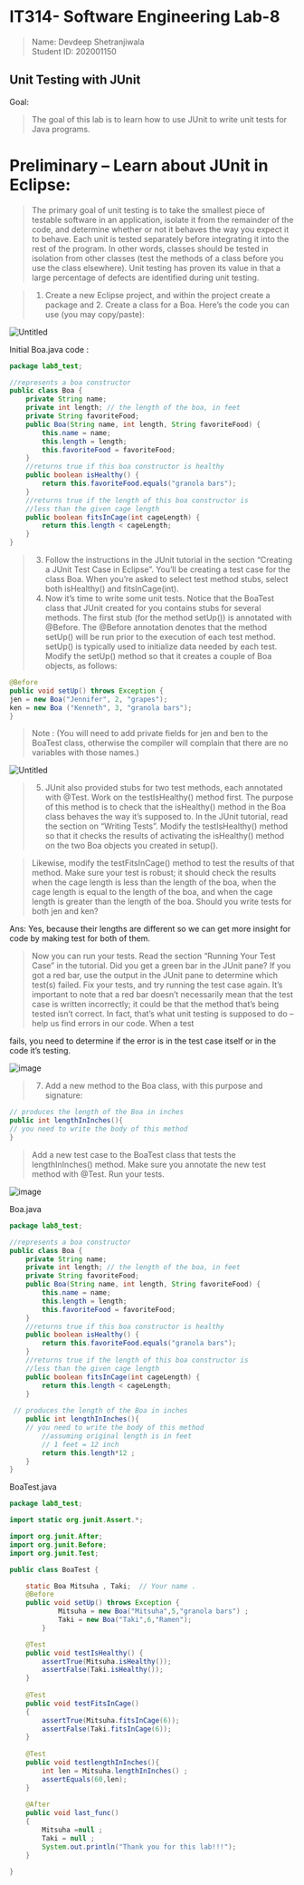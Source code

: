 # IT314- Software Engineering  Lab-8

> Name: Devdeep Shetranjiwala  <br> 
> Student ID: 202001150

## Unit Testing with JUnit

Goal: 
> The goal of this lab is to learn how to use JUnit to write unit tests for Java programs.

# Preliminary – Learn about JUnit in Eclipse:
> The primary goal of unit testing is to take the smallest piece of testable software in an application, isolate it from the remainder of the code, and determine whether or not it behaves the way you expect it to behave. Each unit is tested separately before integrating it into the rest of the program. In other words, classes should be tested in isolation from other classes (test the methods of a class before you use the class elsewhere). Unit testing has proven its value in that a large percentage of defects are identified during unit testing.

> 1. Create a new Eclipse project, and within the project create a package and 2. Create a class for a Boa. Here’s the code you can use (you may copy/paste):

![Untitled](https://user-images.githubusercontent.com/75716586/233601633-ea1cb02a-0276-448d-9a3b-b958b5551981.png)

Initial Boa.java code : 
```java 
package lab8_test;

//represents a boa constructor
public class Boa {
    private String name;
    private int length; // the length of the boa, in feet
    private String favoriteFood;
    public Boa(String name, int length, String favoriteFood) {
        this.name = name;
        this.length = length;
        this.favoriteFood = favoriteFood;
    }
    //returns true if this boa constructor is healthy
    public boolean isHealthy() {
        return this.favoriteFood.equals("granola bars");
    }
    //returns true if the length of this boa constructor is
    //less than the given cage length
    public boolean fitsInCage(int cageLength) {
        return this.length < cageLength;
    }
}
```

> 3. Follow the instructions in the JUnit tutorial in the section “Creating a JUnit Test Case in Eclipse”. You’ll be creating a test case for the class Boa. When you’re asked to select test method stubs, select both isHealthy() and fitsInCage(int). <br>
> 4. Now it’s time to write some unit tests. Notice that the BoaTest class that JUnit created for you contains stubs for several methods. The first stub (for the method setUp()) is annotated with @Before. The @Before annotation denotes that the method setUp() will be run prior to the execution of each test method. setUp() is typically used to initialize data needed by each test. Modify the setUp() method so that it creates a couple of Boa objects, as follows:
```java
@Before
public void setUp() throws Exception {
jen = new Boa("Jennifer", 2, "grapes");
ken = new Boa ("Kenneth", 3, "granola bars");
}
```
> Note : (You will need to add private fields for jen and ben to the BoaTest class, otherwise the compiler will complain that there are no variables with those names.)

![Untitled](https://user-images.githubusercontent.com/75716586/233602919-e45fe43c-fb86-4651-bf76-4242fab2d79b.png)

> 5. JUnit also provided stubs for two test methods, each annotated with @Test. Work on
the testIsHealthy() method first. The purpose of this method is to check that the
isHealthy() method in the Boa class behaves the way it’s supposed to. In the JUnit
tutorial, read the section on “Writing Tests”. Modify the testIsHealthy() method so that
it checks the results of activating the isHealthy() method on the two Boa objects you
created in setup().

> Likewise, modify the testFitsInCage() method to test the results of that method. Make
sure your test is robust; it should check the results when the cage length is less than the
length of the boa, when the cage length is equal to the length of the boa, and when the
cage length is greater than the length of the boa.
> Should you write tests for both jen and ken? 

Ans: Yes, because their lengths are different so we can get more insight for code by making test for both of them.

> Now you can run your tests. Read the section “Running Your Test Case” in the tutorial.
Did you get a green bar in the JUnit pane? If you got a red bar, use the output in the
JUnit pane to determine which test(s) failed. Fix your tests, and try running the test
case again.
It’s important to note that a red bar doesn’t necessarily mean that the test case is
written incorrectly; it could be that the method that’s being tested isn’t correct. In fact,
that’s what unit testing is supposed to do – help us find errors in our code. When a test

fails, you need to determine if the error is in the test case itself or in the code it’s
testing.

![image](https://user-images.githubusercontent.com/75716586/233603756-f5cbe7d8-ab0d-455e-8753-92a93ea4518f.png)

> 7. Add a new method to the Boa class, with this purpose and signature:

```java
// produces the length of the Boa in inches
public int lengthInInches(){
// you need to write the body of this method
}
```

> Add a new test case to the BoaTest class that tests the lengthInInches() method. Make sure you annotate the new test method with @Test. Run your tests.

![image](https://user-images.githubusercontent.com/75716586/233604231-dfa39a6c-18a2-4239-9490-5a92de0ed287.png)

Boa.java 
```java
package lab8_test;

//represents a boa constructor
public class Boa {
    private String name;
    private int length; // the length of the boa, in feet
    private String favoriteFood;
    public Boa(String name, int length, String favoriteFood) {
        this.name = name;
        this.length = length;
        this.favoriteFood = favoriteFood;
    }
    //returns true if this boa constructor is healthy
    public boolean isHealthy() {
        return this.favoriteFood.equals("granola bars");
    }
    //returns true if the length of this boa constructor is
    //less than the given cage length
    public boolean fitsInCage(int cageLength) {
        return this.length < cageLength;
    }
    
 // produces the length of the Boa in inches
    public int lengthInInches(){
    // you need to write the body of this method
    	//assuming original length is in feet 
    	// 1 feet = 12 inch 
    	return this.length*12 ; 
    }
}
```

BoaTest.java
```java
package lab8_test;

import static org.junit.Assert.*;

import org.junit.After;
import org.junit.Before;
import org.junit.Test;

public class BoaTest {

	static Boa Mitsuha , Taki;  // Your name .
	@Before
	public void setUp() throws Exception {
			Mitsuha = new Boa("Mitsuha",5,"granola bars") ;
			Taki = new Boa("Taki",6,"Ramen");
		}

	@Test
	public void testIsHealthy() {
		assertTrue(Mitsuha.isHealthy());
		assertFalse(Taki.isHealthy());
	}
	
	@Test
	public void testFitsInCage()
	{
		assertTrue(Mitsuha.fitsInCage(6));
		assertFalse(Taki.fitsInCage(6));
	}
	
	@Test 
	public void testlengthInInches(){
		int len = Mitsuha.lengthInInches() ; 
		assertEquals(60,len);
	}
	
	@After
	public void last_func()
	{
		Mitsuha =null ;
		Taki = null ; 
		System.out.println("Thank you for this lab!!!");
	}

}
```

